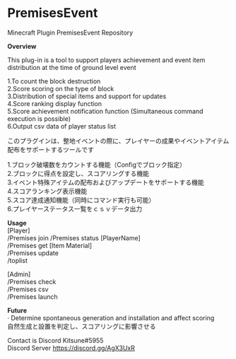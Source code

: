 # PremisesEvent
Minecraft Plugin PremisesEvent Repository

**Overview**

This plug-in is a tool to support players achievement and event item distribution at the time of ground level event  
  
1.To count the block destruction  
2.Score scoring on the type of block  
3.Distribution of special items and support for updates  
4.Score ranking display function  
5.Score achievement notification function (Simultaneous command execution is possible)  
6.Output csv data of player status list  

このプラグインは、整地イベントの際に、プレイヤーの成果やイベントアイテム配布をサポートするツールです  
  
1.ブロック破壊数をカウントする機能（Configでブロック指定）  
2.ブロックに得点を設定し、スコアリングする機能  
3.イベント特殊アイテムの配布およびアップデートをサポートする機能  
4.スコアランキング表示機能  
5.スコア達成通知機能（同時にコマンド実行も可能）  
6.プレイヤーステータス一覧をｃｓｖデータ出力  
  
**Usage**  
[Player]  
/Premises join 
/Premises status [PlayerName]  
/Premises get [Item Material]  
/Premises update  
/toplist  
  
[Admin]  
/Premises check  
/Premises csv  
/Premises launch  
  
**Future**  
· Determine spontaneous generation and installation and affect scoring  
    自然生成と設置を判定し、スコアリングに影響させる  
  
Contact is Discord Kitsune#5955  
Discord Server https://discord.gg/AgX3UxR  

